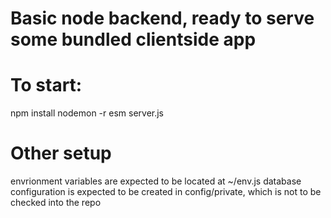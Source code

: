 # Basic node backend, ready to serve some bundled clientside app
# To start:
npm install
nodemon -r esm server.js

# Other setup
envrionment variables are expected to be located at ~/env.js
database configuration is expected to be created in config/private, which is not to be checked into the repo
